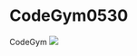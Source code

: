 # CodeGym0530
CodeGym
<img src="https://img.shields.io/badge/이름-색상코드?style=flat-square&logo=로고명&logoColor=로고색"/>
